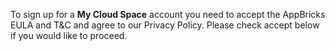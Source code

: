---
---

To sign up for a **My Cloud Space** account you need to accept the AppBricks <Link href="/eula" target='_blank'>EULA</Link> and <Link href='/t&c' target='_blank'>T&C</Link> and agree to our <Link href='/pp' target='_blank'>Privacy Policy</Link>. Please check accept below if you would like to proceed.